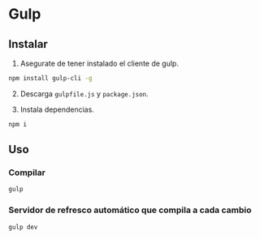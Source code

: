 # Gulp

## Instalar

1) Asegurate de tener instalado el cliente de gulp.

``` sh
npm install gulp-cli -g
```

2) Descarga `gulpfile.js` y `package.json`.

3) Instala dependencias.

``` sh
npm i
```

## Uso

### Compilar

``` sh
gulp
```

### Servidor de refresco automático que compila a cada cambio

``` sh
gulp dev
```
